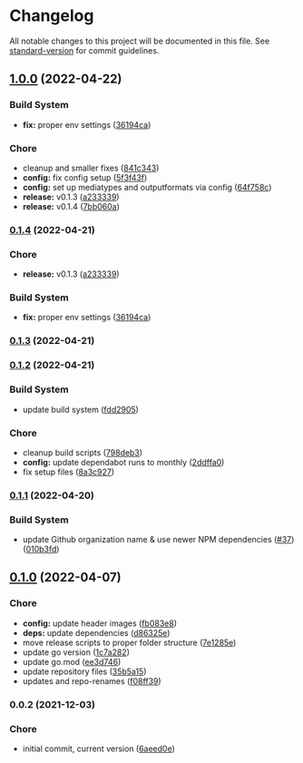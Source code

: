 # Changelog

All notable changes to this project will be documented in this file. See [standard-version](https://github.com/conventional-changelog/standard-version) for commit guidelines.

## [1.0.0](https://github.com/davidsneighbour/hugo-opensearch/compare/v0.1.2...v1.0.0) (2022-04-22)


### Build System

* **fix:** proper env settings ([36194ca](https://github.com/davidsneighbour/hugo-opensearch/commit/36194ca0a550f18da0f960956f9d9c5da46baea5))


### Chore

* cleanup and smaller fixes ([841c343](https://github.com/davidsneighbour/hugo-opensearch/commit/841c343a5022818975bc6a6ac90c8afe3da9d53a))
* **config:** fix config setup ([5f3f43f](https://github.com/davidsneighbour/hugo-opensearch/commit/5f3f43f9a9a30b778280eb57d1be9fa87bef3834))
* **config:** set up mediatypes and outputformats via config ([64f758c](https://github.com/davidsneighbour/hugo-opensearch/commit/64f758c23e12cb0531db78d7a8b98c85a2f38432))
* **release:** v0.1.3 ([a233339](https://github.com/davidsneighbour/hugo-opensearch/commit/a233339d41130117b2aab4c252b6ad30477e74ae))
* **release:** v0.1.4 ([7bb060a](https://github.com/davidsneighbour/hugo-opensearch/commit/7bb060a6199abcfc5f1fd69c4b90b3ebae0a6599))

### [0.1.4](https://github.com/davidsneighbour/hugo-opensearch/compare/v0.1.2...v0.1.4) (2022-04-21)


### Chore

* **release:** v0.1.3 ([a233339](https://github.com/davidsneighbour/hugo-opensearch/commit/a233339d41130117b2aab4c252b6ad30477e74ae))


### Build System

* **fix:** proper env settings ([36194ca](https://github.com/davidsneighbour/hugo-opensearch/commit/36194ca0a550f18da0f960956f9d9c5da46baea5))

### [0.1.3](https://github.com/davidsneighbour/hugo-opensearch/compare/v0.1.2...v0.1.3) (2022-04-21)

### [0.1.2](https://github.com/davidsneighbour/hugo-opensearch/compare/v0.1.1...v0.1.2) (2022-04-21)


### Build System

* update build system ([fdd2905](https://github.com/davidsneighbour/hugo-opensearch/commit/fdd2905d9444551e40b7ddf7f1b2469461fbc013))


### Chore

* cleanup build scripts ([798deb3](https://github.com/davidsneighbour/hugo-opensearch/commit/798deb3e10041c903678fee370bf4d023a49c068))
* **config:** update dependabot runs to monthly ([2ddffa0](https://github.com/davidsneighbour/hugo-opensearch/commit/2ddffa0b14d361b3596714263e662adae7e83cb6))
* fix setup files ([8a3c927](https://github.com/davidsneighbour/hugo-opensearch/commit/8a3c9270054df15d65dd41477d7437641391d304))

### [0.1.1](https://github.com/davidsneighbour/hugo-opensearch/compare/v0.1.0...v0.1.1) (2022-04-20)


### Build System

* update Github organization name & use newer NPM dependencies ([#37](https://github.com/davidsneighbour/hugo-opensearch/issues/37)) ([010b3fd](https://github.com/davidsneighbour/hugo-opensearch/commit/010b3fd5757c06304eaafcd1f6bb3c2a4658c9c2))

## [0.1.0](https://github.com/davidsneighbour/hugo-opensearch/compare/v0.0.2...v0.1.0) (2022-04-07)


### Chore

* **config:** update header images ([fb083e8](https://github.com/davidsneighbour/hugo-opensearch/commit/fb083e8ba6ce90109a899e8213706d218f9d2d4b))
* **deps:** update dependencies ([d86325e](https://github.com/davidsneighbour/hugo-opensearch/commit/d86325e500845014c33db83c3d879f4bc2e321ba))
* move release scripts to proper folder structure ([7e1285e](https://github.com/davidsneighbour/hugo-opensearch/commit/7e1285ebc6f2ffbdb2316526226663d9c32ed1e5))
* update go version ([1c7a282](https://github.com/davidsneighbour/hugo-opensearch/commit/1c7a2823e2c7e0fc7291314fb479fa548e5e7bc1))
* update go.mod ([ee3d746](https://github.com/davidsneighbour/hugo-opensearch/commit/ee3d74622032d44e951e08dd52ca250c19e59505))
* update repository files ([35b5a15](https://github.com/davidsneighbour/hugo-opensearch/commit/35b5a1560235bf86411744192f1759df02b2ec18))
* updates and repo-renames ([f08ff39](https://github.com/davidsneighbour/hugo-opensearch/commit/f08ff3992eba18c1327e2a82598c2d7524bc6c96))

### 0.0.2 (2021-12-03)


### Chore

* initial commit, current version ([6aeed0e](https://github.com/davidsneighbour/hugo-opensearch/commit/6aeed0e2bc1450c07048fc201c6369e708523427))
